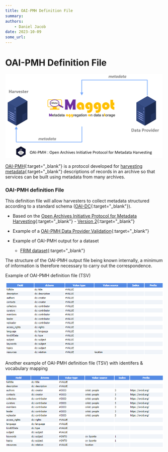 ```yaml
---
title: OAI-PMH Definition File
summary: 
authors:
    - Daniel Jacob
date: 2023-10-09
some_url:
---
```


# OAI-PMH Definition File

<style>.md-typeset h1 {display: none;} .md-nav__item {font-size: medium}</style>

<img src="../../images/oai_fig1.png" width="500px">

[OAI-PMH][1]{:target="_blank"} is a protocol developed for [harvesting metadata][6]{:target="_blank"} descriptions of records in an archive so that services can be built using metadata from many archives.

### OAI-PMH definition File

This definition file will allow harvesters to collect metadata structured according to a standard schema ([OAI-DC][5]{:target="_blank"}).

   * Based on the [Open Archives Initiative Protocol for Metadata Harvesting][1]{:target="_blank"} - [Version 2][2]{:target="_blank"}

   * Example of a [OAI-PMH Data Provider Validation][4]{:target="_blank"}

   * Example of OAI-PMH output for a dataset
       * [FRIM dataset][3]{:target="_blank"}

The structure of the OAI-PMH output file being known internally, a minimum of information is therefore necessary to carry out the correspondence.

Example of OAI-PMH definition file (TSV)
<center>
<a href="../../images/oai_conf.png" data-lightbox="conf"><img src="../../images/oai_conf.png" width="600px"></a>
</center>

Another example of OAI-PMH definition file (TSV) with identifers & vocabulary mapping
<center>
<a href="../../images/oai_conf2.png" data-lightbox="conf"><img src="../../images/oai_conf2.png" width="600px"></a>
</center>

<br><br>

[1]: https://en.wikipedia.org/wiki/Open_Archives_Initiative_Protocol_for_Metadata_Harvesting
[2]: https://www.openarchives.org/OAI/openarchivesprotocol.html
[3]: https://pmb-bordeaux.fr/maggot/oai?verb=GetRecord&metadataPrefix=oai_dc&identifier=oai:pmb-bordeaux.fr::frim1
[4]: ../../pdf/MAGGOT_OAI-PMH_Validation_Oct2023.pdf
[5]: https://guidelines.openaire.eu/en/latest/literature/use_of_oai_dc.html
[6]: https://en.wikipedia.org/wiki/Metadata_discovery
